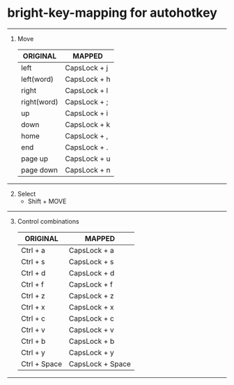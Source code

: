 # bright-key-mapping for autohotkey

---

1. Move

   | ORIGINAL | MAPPED |
   | --- | --- |
   | left | CapsLock + j |
   | left(word)| CapsLock + h |
   | right| CapsLock + l |
   | right(word)| CapsLock + ; |
   | up| CapsLock + i |
   | down| CapsLock + k |
   | home| CapsLock + , |
   | end| CapsLock + . |
   | page up| CapsLock + u |
   | page down| CapsLock + n |
   
---

2. Select
   - Shift + MOVE

---

3. Control combinations

   | ORIGINAL | MAPPED |
   | --- | --- |
   | Ctrl + a | CapsLock + a |
   | Ctrl + s | CapsLock + s |
   | Ctrl + d | CapsLock + d |
   | Ctrl + f | CapsLock + f |
   | Ctrl + z | CapsLock + z |
   | Ctrl + x | CapsLock + x |
   | Ctrl + c | CapsLock + c |
   | Ctrl + v | CapsLock + v |
   | Ctrl + b | CapsLock + b |
   | Ctrl + y | CapsLock + y |
   | Ctrl + Space | CapsLock + Space |
   
---
